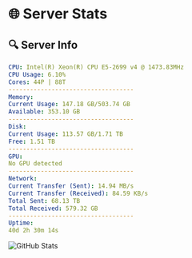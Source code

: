 # 🌐 Server Stats
## 🔍 Server Info
```yaml
CPU: Intel(R) Xeon(R) CPU E5-2699 v4 @ 1473.83MHz
CPU Usage: 6.10%
Cores: 44P | 88T
-----------------------------------
Memory:
Current Usage: 147.18 GB/503.74 GB
Available: 353.10 GB
-----------------------------------
Disk:
Current Usage: 113.57 GB/1.71 TB
Free: 1.51 TB
-----------------------------------
GPU:
No GPU detected
-----------------------------------
Network:
Current Transfer (Sent): 14.94 MB/s
Current Transfer (Received): 84.59 KB/s
Total Sent: 68.13 TB
Total Received: 579.32 GB
-----------------------------------
Uptime:
40d 2h 30m 14s
```
![GitHub Stats](https://img.shields.io/badge/Updated-2025-04-16_23:53:03-blue)